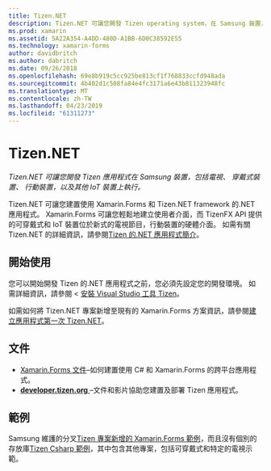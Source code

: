 ```yaml
---
title: Tizen.NET
description: Tizen.NET 可讓您開發 Tizen operating system，在 Samsung 裝置，包括電視、 穿戴式裝置、 行動裝置，以及其他 IoT 裝置上執行應用程式。
ms.prod: xamarin
ms.assetid: 5A22A354-A4DD-480D-A1BB-6D0C38592E55
ms.technology: xamarin-forms
author: davidbritch
ms.author: dabritch
ms.date: 09/26/2018
ms.openlocfilehash: 69e8b919c5cc925be813cf1f768833ccfd948ada
ms.sourcegitcommit: 4b402d1c508fa84e4fc3171a6e43b811323948fc
ms.translationtype: MT
ms.contentlocale: zh-TW
ms.lasthandoff: 04/23/2019
ms.locfileid: "61311273"
---
```

# <a name="tizen-net"></a>Tizen.NET

_Tizen.NET 可讓您開發 Tizen 應用程式在 Samsung 裝置，包括電視、 穿戴式裝置、 行動裝置，以及其他 IoT 裝置上執行。_

Tizen.NET 可讓您建置使用 Xamarin.Forms 和 Tizen.NET framework 的.NET 應用程式。 Xamarin.Forms 可讓您輕鬆地建立使用者介面，而 TizenFX API 提供的可穿戴式和 IoT 裝置位於新式的電視節目，行動裝置的硬體介面。 如需有關 Tizen.NET 的詳細資訊，請參閱[Tizen 的.NET 應用程式簡介](https://developer.tizen.org/development/training/.net-application)。

## <a name="get-started"></a>開始使用

您可以開始開發 Tizen 的.NET 應用程式之前，您必須先設定您的開發環境。 如需詳細資訊，請參閱 <<c0> [ 安裝 Visual Studio 工具 Tizen](https://developer.tizen.org/development/visual-studio-tools-tizen/installing-visual-studio-tools-tizen)。

如需如何將 Tizen.NET 專案新增至現有的 Xamarin.Forms 方案資訊，請參閱[建立應用程式第一次 Tizen.NET](https://developer.tizen.org/development/training/.net-application/creating-your-first-tizen-.net-application)。

## <a name="documentation"></a>文件

- [Xamarin.Forms 文件](~/xamarin-forms/index.yml)&ndash;如何建置使用 C# 和 Xamarin.Forms 的跨平台應用程式。
- [**developer.tizen.org** ](https://developer.tizen.org/development) &ndash;文件和影片協助您建置及部署 Tizen 應用程式。

## <a name="samples"></a>範例

Samsung 維護的分叉[Tizen 專案新增的 Xamarin.Forms 範例](https://github.com/Samsung/xamarin-forms-samples)，而且沒有個別的存放庫[Tizen Csharp 範例](https://github.com/Samsung/Tizen-CSharp-Samples)，其中包含其他專案，包括可穿戴式和特定的電視示範。
